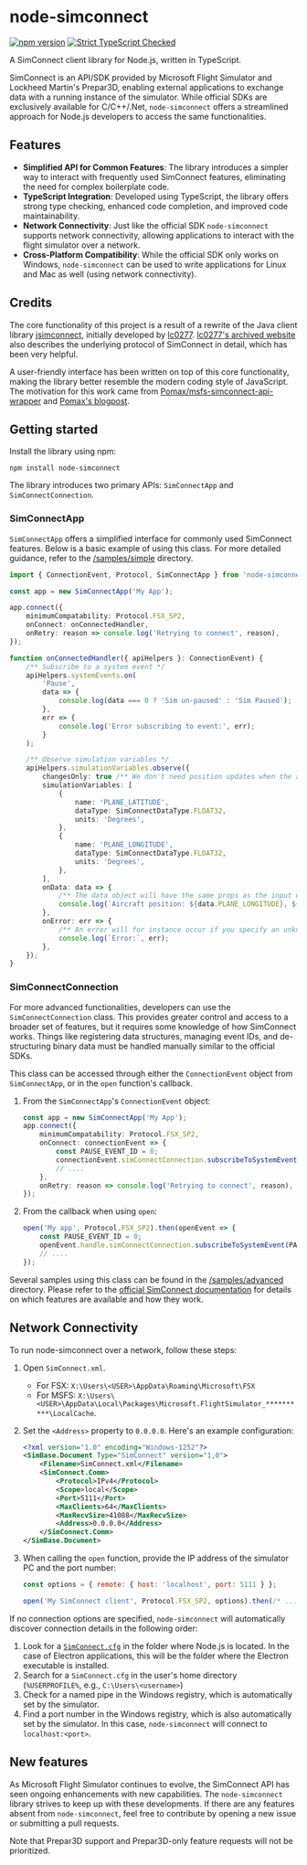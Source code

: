 # node-simconnect

[![npm version](https://badge.fury.io/js/node-simconnect.svg)](https://badge.fury.io/js/node-simconnect)
[![Strict TypeScript Checked](https://badgen.net/badge/TS/Strict 'Strict TypeScript Checked')](https://www.typescriptlang.org)

A SimConnect client library for Node.js, written in TypeScript.

SimConnect is an API/SDK provided by Microsoft Flight Simulator and Lockheed Martin's Prepar3D, enabling external applications to exchange data with a running instance of the simulator. While official SDKs are exclusively available for C/C++/.Net, `node-simconnect` offers a streamlined approach for Node.js developers to access the same functionalities.

## Features

-   **Simplified API for Common Features**: The library introduces a simpler way to interact with frequently used SimConnect features, eliminating the need for complex boilerplate code.
-   **TypeScript Integration**: Developed using TypeScript, the library offers strong type checking, enhanced code completion, and improved code maintainability.
-   **Network Connectivity**: Just like the official SDK `node-simconnect` supports network connectivity, allowing applications to interact with the flight simulator over a network.
-   **Cross-Platform Compatibility**: While the official SDK only works on Windows, `node-simconnect` can be used to write applications for Linux and Mac as well (using network connectivity).

## Credits

The core functionality of this project is a result of a rewrite of the Java client library [jsimconnect](https://github.com/mharj/jsimconnect), initially developed by [lc0277](https://www.fsdeveloper.com/forum/members/lc0277.1581). [lc0277's archived website](http://web.archive.org/web/20090620063532/http://lc0277.nerim.net/jsimconnect/doc/flightsim/simconnect/package-summary.html#package_description) also describes the underlying protocol of SimConnect in detail, which has been very helpful.

A user-friendly interface has been written on top of this core functionality, making the library better resemble the modern coding style of JavaScript. The motivation for this work came from [Pomax/msfs-simconnect-api-wrapper](https://github.com/Pomax/msfs-simconnect-api-wrapper) and [Pomax's blogpost](https://pomax.github.io/are-we-flying/).

## Getting started

Install the library using npm:

```
npm install node-simconnect
```

The library introduces two primary APIs: `SimConnectApp` and `SimConnectConnection`.

### SimConnectApp

`SimConnectApp` offers a simplified interface for commonly used SimConnect features. Below is a basic example of using this class. For more detailed guidance, refer to the [/samples/simple](https://github.com/EvenAR/node-simconnect/tree/master/samples) directory.

```ts
import { ConnectionEvent, Protocol, SimConnectApp } from 'node-simconnect';

const app = new SimConnectApp('My App');

app.connect({
    minimumCompatability: Protocol.FSX_SP2,
    onConnect: onConnectedHandler,
    onRetry: reason => console.log('Retrying to connect', reason),
});

function onConnectedHandler({ apiHelpers }: ConnectionEvent) {
    /** Subscribe to a system event */
    apiHelpers.systemEvents.on(
        'Pause',
        data => {
            console.log(data === 0 ? 'Sim un-paused' : 'Sim Paused');
        },
        err => {
            console.log('Error subscribing to event:', err);
        }
    );

    /** Observe simulation variables */
    apiHelpers.simulationVariables.observe({
        changesOnly: true /** We don't need position updates when the aircraft doesn't move */,
        simulationVariables: [
            {
                name: 'PLANE_LATITUDE',
                dataType: SimConnectDataType.FLOAT32,
                units: 'Degrees',
            },
            {
                name: 'PLANE_LONGITUDE',
                dataType: SimConnectDataType.FLOAT32,
                units: 'Degrees',
            },
        ],
        onData: data => {
            /** The data object will have the same props as the input object (simulationVariables) */
            console.log(`Aircraft position: ${data.PLANE_LONGITUDE}, ${data.PLANE_LONGITUDE}`);
        },
        onError: err => {
            /** An error will for instance occur if you specify an unknown simulation variable */
            console.log(`Error:`, err);
        },
    });
}
```

### SimConnectConnection

For more advanced functionalities, developers can use the `SimConnectConnection` class. This provides greater control and access to a broader set of features, but it requires some knowledge of how SimConnect works. Things like registering data structures, managing event IDs, and de-structuring binary data must be handled manually similar to the official SDKs.

This class can be accessed through either the `ConnectionEvent` object from `SimConnectApp`, or in the `open` function's callback.

1. From the `SimConnectApp`'s `ConnectionEvent` object:

    ```ts
    const app = new SimConnectApp('My App');
    app.connect({
        minimumCompatability: Protocol.FSX_SP2,
        onConnect: connectionEvent => {
            const PAUSE_EVENT_ID = 0;
            connectionEvent.simConnectConnection.subscribeToSystemEvent(PAUSE_EVENT_ID, 'Pause');
            // ....
        },
        onRetry: reason => console.log('Retrying to connect', reason),
    });
    ```

1. From the callback when using `open`:
    ```ts
    open('My app', Protocol.FSX_SP2).then(openEvent => {
        const PAUSE_EVENT_ID = 0;
        openEvent.handle.simConnectConnection.subscribeToSystemEvent(PAUSE_EVENT_ID, 'Pause');
        // ....
    });
    ```

Several samples using this class can be found in the [/samples/advanced](https://github.com/EvenAR/node-simconnect/tree/master/samples) directory. Please refer to the [official SimConnect documentation](https://docs.flightsimulator.com/html/Programming_Tools/SimConnect/SimConnect_API_Reference.htm) for details on which features are available and how they work.

## Network Connectivity

To run node-simconnect over a network, follow these steps:

1. Open `SimConnect.xml`.

    - For FSX: `X:\Users\<USER>\AppData\Roaming\Microsoft\FSX`
    - For MSFS: `X:\Users\<USER>\AppData\Local\Packages\Microsoft.FlightSimulator_**********\LocalCache`.

1. Set the `<Address>` property to `0.0.0.0`. Here's an example configuration:

    ```xml
    <?xml version="1.0" encoding="Windows-1252"?>
    <SimBase.Document Type="SimConnect" version="1,0">
        <Filename>SimConnect.xml</Filename>
        <SimConnect.Comm>
            <Protocol>IPv4</Protocol>
            <Scope>local</Scope>
            <Port>5111</Port>
            <MaxClients>64</MaxClients>
            <MaxRecvSize>41088</MaxRecvSize>
            <Address>0.0.0.0</Address>
        </SimConnect.Comm>
    </SimBase.Document>
    ```

1. When calling the `open` function, provide the IP address of the simulator PC and the port number:

    ```js
    const options = { remote: { host: 'localhost', port: 5111 } };

    open('My SimConnect client', Protocol.FSX_SP2, options).then(/* ... */).catch(/* try again? */);
    ```

If no connection options are specified, `node-simconnect` will automatically discover connection details in the following order:

1. Look for a [`SimConnect.cfg`](https://docs.flightsimulator.com/html/Programming_Tools/SimConnect/SimConnect_CFG_Definition.htm) in the folder where Node.js is located. In the case of Electron applications, this will be the folder where the Electron executable is installed.
1. Search for a `SimConnect.cfg` in the user's home directory (`%USERPROFILE%`, e.g., `C:\Users\<username>`)
1. Check for a named pipe in the Windows registry, which is automatically set by the simulator.
1. Find a port number in the Windows registry, which is also automatically set by the simulator. In this case, `node-simconnect` will connect to `localhost:<port>`.

## New features

As Microsoft Flight Simulator continues to evolve, the SimConnect API has seen ongoing enhancements with new capabilities. The `node-simconnect` library strives to keep up with these developments. If there are any features absent from `node-simconnect`, feel free to contribute by opening a new issue or submitting a pull requests.

Note that Prepar3D support and Prepar3D-only feature requests will not be prioritized.
